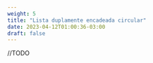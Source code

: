 ```yaml
---
weight: 5
title: "Lista duplamente encadeada circular"
date: 2023-04-12T01:00:36-03:00
draft: false
---
```


//TODO